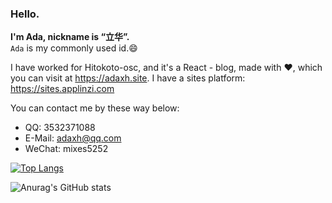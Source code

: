 ### Hello.

**I'm Ada, nickname is “立华”.**   
`Ada` is my commonly used id.😄

I have worked for Hitokoto-osc, and it's a React - blog, made with ❤️, which you can visit at <https://adaxh.site>.
I have a sites platform: <https://sites.applinzi.com>

You can contact me by these way below:
*  QQ: 3532371088
*  E-Mail: <adaxh@qq.com>
*  WeChat: mixes5252

[![Top Langs](https://github-readme-stats.vercel.app/api/top-langs/?username=adaxh&layout=compact)](https://github.com/anuraghazra/github-readme-stats)

![Anurag's GitHub stats](https://github-readme-stats.vercel.app/api?username=adaxh&show_icons=true&theme=radical)
